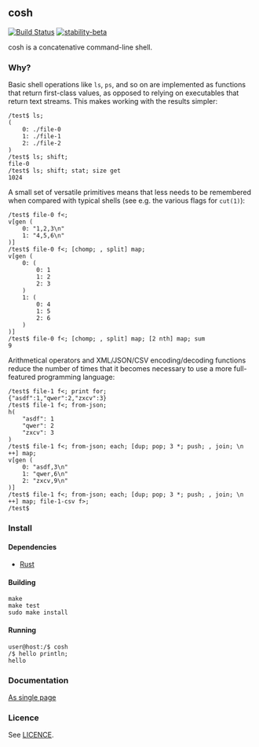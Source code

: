 ## cosh

[![Build Status](https://github.com/tomhrr/cosh/workflows/build/badge.svg?branch=main)](https://github.com/tomhrr/cosh/actions)
[![stability-beta](https://img.shields.io/badge/stability-beta-33bbff.svg)](https://github.com/mkenney/software-guides/blob/master/STABILITY-BADGES.md#beta)

cosh is a concatenative command-line shell.

### Why?

Basic shell operations like `ls`, `ps`, and so on are implemented as
functions that return first-class values, as opposed to relying on
executables that return text streams.  This makes working with the
results simpler:

```
/test$ ls;
(
    0: ./file-0
    1: ./file-1
    2: ./file-2
)
/test$ ls; shift;
file-0
/test$ ls; shift; stat; size get
1024
```

A small set of versatile primitives means that less needs to be
remembered when compared with typical shells (see e.g. the various
flags for `cut(1)`):

```
/test$ file-0 f<;
v[gen (
    0: "1,2,3\n"
    1: "4,5,6\n"
)]
/test$ file-0 f<; [chomp; , split] map;
v[gen (
    0: (
        0: 1
        1: 2
        2: 3
    )
    1: (
        0: 4
        1: 5
        2: 6
    )
)]
/test$ file-0 f<; [chomp; , split] map; [2 nth] map; sum
9
```

Arithmetical operators and XML/JSON/CSV encoding/decoding functions
reduce the number of times that it becomes necessary to use a more
full-featured programming language:

```
/test$ file-1 f<; print for;
{"asdf":1,"qwer":2,"zxcv":3}
/test$ file-1 f<; from-json;
h(
    "asdf": 1
    "qwer": 2
    "zxcv": 3
)
/test$ file-1 f<; from-json; each; [dup; pop; 3 *; push; , join; \n ++] map;
v[gen (
    0: "asdf,3\n"
    1: "qwer,6\n"
    2: "zxcv,9\n"
)]
/test$ file-1 f<; from-json; each; [dup; pop; 3 *; push; , join; \n ++] map; file-1-csv f>;
/test$
```

### Install

#### Dependencies

 - [Rust](https://github.com/rust-lang/rust)

#### Building

    make
    make test
    sudo make install

#### Running

    user@host:/$ cosh
    /$ hello println;
    hello

### Documentation

[As single page](./doc/all.md)

### Licence

See [LICENCE](./LICENCE).
